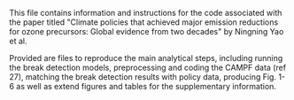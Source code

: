 This file contains information and instructions for the code associated with the paper titled 
"Climate policies that achieved major emission reductions for ozone precursors: Global evidence from two decades" by Ningning Yao et al.

Provided are files to reproduce the main analytical steps, including running the break detection models, preprocessing and coding the CAMPF data (ref 27),
matching the break detection results with policy data, producing Fig. 1-6 as well as extend figures and tables for the supplementary information.
